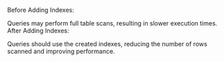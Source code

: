 Before Adding Indexes:

Queries may perform full table scans, resulting in slower execution times.
After Adding Indexes:

Queries should use the created indexes, reducing the number of rows scanned and improving performance.